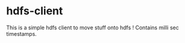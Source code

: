 hdfs-client
=============

This is a simple hdfs client to move stuff onto hdfs !
Contains milli sec timestamps.

